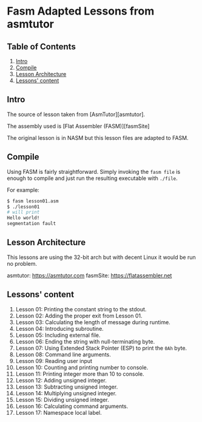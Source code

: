 # Fasm Adapted Lessons from asmtutor

## Table of Contents

1. [Intro](#intro)
2. [Compile](#compile)
3. [Lesson Architecture](#lesson-architecture)
4. [Lessons' content](#lessons-content)

## Intro

The source of lesson taken from [AsmTutor][asmtutor].

The assembly used is [Flat Assembler (FASM)][fasmSite]

The original lesson is in NASM but this lesson files are adapted to FASM.

## Compile

Using FASM is fairly straightforward. Simply invoking the `fasm file`
is enough to compile and just run the resulting executable with `./file`.

For example:

```bash
$ fasm lesson01.asm
$ ./lesson01
# will print
Hello world!
segmentation fault
```

## Lesson Architecture

This lessons are using the 32-bit arch but with decent Linux it would
be run no problem.

asmtutor: https://asmtutor.com
fasmSite: https://flatassembler.net

## Lessons' content

1. Lesson 01: Printing the constant string to the stdout.
2. Lesson 02: Adding the proper exit from Lesson 01.
3. Lesson 03: Calculating the length of message during runtime.
4. Lesson 04: Introducing subroutine.
5. Lesson 05: Including external file.
6. Lesson 06: Ending the string with null-terminating byte.
7. Lesson 07: Using Extended Stack Pointer (ESP) to print the `0Ah` byte.
8. Lesson 08: Command line arguments.
9. Lesson 09: Reading user input
10. Lesson 10: Counting and printing number to console.
11. Lesson 11: Printing integer more than 10 to console.
12. Lesson 12: Adding unsigned integer.
13. Lesson 13: Subtracting unsigned integer.
14. Lesson 14: Multiplying unsigned integer.
15. Lesson 15: Dividing unsigned integer.
16. Lesson 16: Calculating command arguments.
17. Lesson 17: Namespace local label.
